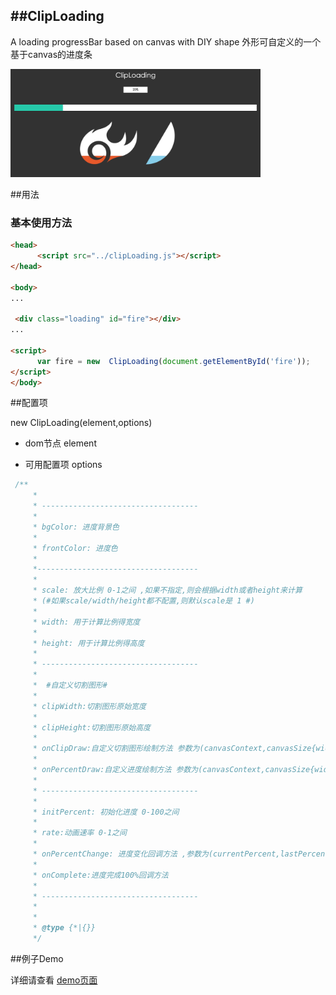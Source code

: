 
##ClipLoading
----------

A loading progressBar based on canvas with DIY shape 
外形可自定义的一个基于canvas的进度条

<img src="demo.png" width="400px">


##用法

### 基本使用方法

~~~ html
<head>
      <script src="../clipLoading.js"></script>
</head>

<body>
...

 <div class="loading" id="fire"></div>
...

<script>
      var fire = new  ClipLoading(document.getElementById('fire'));
</script>
</body>

~~~

##配置项

new  ClipLoading(element,options)

+ dom节点 element


+ 可用配置项 options

~~~ javascript
 /**
     *
     * -----------------------------------
     *
     * bgColor: 进度背景色
     *
     * frontColor: 进度色
     *
     *------------------------------------
     *
     * scale: 放大比例 0-1之间 ,如果不指定,则会根据width或者height来计算
     * (#如果scale/width/height都不配置,则默认scale是 1 #)
     *
     * width: 用于计算比例得宽度
     *
     * height: 用于计算比例得高度
     *
     * -----------------------------------
     *
     *  #自定义切割图形#
     *
     * clipWidth:切割图形原始宽度
     *
     * clipHeight:切割图形原始高度
     *
     * onClipDraw:自定义切割图形绘制方法 参数为(canvasContext,canvasSize{width,height},clipSize{width,height})
     *
     * onPercentDraw:自定义进度绘制方法 参数为(canvasContext,canvasSize{width,height},clipSize{width,height)
     *
     * -----------------------------------
     *
     * initPercent: 初始化进度 0-100之间
     *
     * rate:动画速率 0-1之间
     *
     * onPercentChange: 进度变化回调方法 ,参数为(currentPercent,lastPercent)
     *
     * onComplete:进度完成100%回调方法
     *
     * -----------------------------------
     *
     *
     * @type {*|{}}
     */
~~~

##例子Demo

详细请查看 [demo页面](./demo/demo.html)
  
